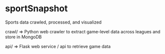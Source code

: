 # sportSnapshot

Sports data crawled, processed, and visualized

crawl/ => Python web crawler to extract game-level data across leagues and store in MongoDB

api/ => Flask web service / api to retrieve game data